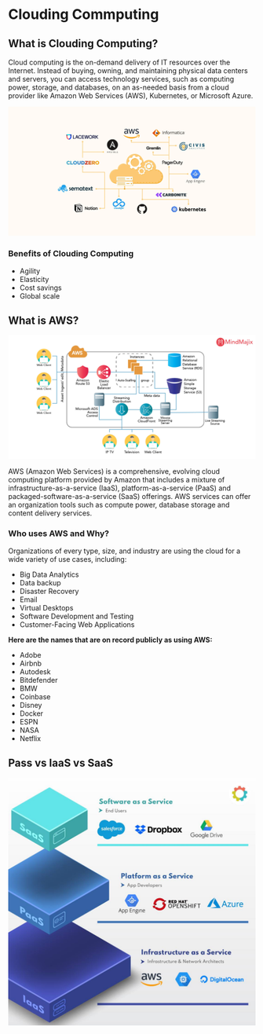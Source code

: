 # Clouding Commputing

## What is Clouding Computing?

Cloud computing is the on-demand delivery of IT resources over the Internet. Instead of buying, owning, and maintaining physical data centers and servers, you can access technology services, such as computing power, storage, and databases, on an as-needed basis from a cloud provider like Amazon Web Services (AWS), Kubernetes, or Microsoft Azure.

![Clouding Computing](images\cloud-computing-tools-1.webp)

### Benefits of Clouding Computing

- Agility
- Elasticity
- Cost savings
- Global scale

## What is AWS?

![AWS](images\aws-architecture-170601.jpg)

AWS (Amazon Web Services) is a comprehensive, evolving cloud computing platform provided by Amazon that includes a mixture of infrastructure-as-a-service (IaaS), platform-as-a-service (PaaS) and packaged-software-as-a-service (SaaS) offerings. AWS services can offer an organization tools such as compute power, database storage and content delivery services.

### Who uses AWS and Why?

Organizations of every type, size, and industry are using the cloud for a wide variety of use cases, including:

- Big Data Analytics
- Data backup
- Disaster Recovery
- Email
- Virtual Desktops
- Software Development and Testing
- Customer-Facing Web Applications

**Here are the names that are on record publicly as using AWS:**

- Adobe
- Airbnb
- Autodesk
- Bitdefender
- BMW
- Coinbase
- Disney
- Docker
- ESPN
- NASA
- Netflix

## Pass vs IaaS vs SaaS

![Paas vs IaaS vs SaaS](images\pass-iass-sass.jpg)

